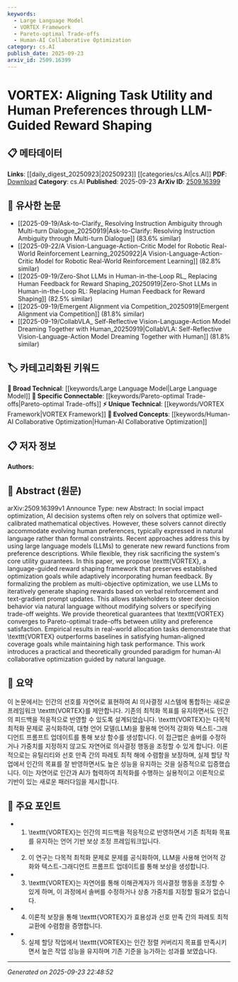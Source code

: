 ```yaml
---
keywords:
  - Large Language Model
  - VORTEX Framework
  - Pareto-optimal Trade-offs
  - Human-AI Collaborative Optimization
category: cs.AI
publish_date: 2025-09-23
arxiv_id: 2509.16399
---
```


<!-- KEYWORD_LINKING_METADATA:
{
  "processed_timestamp": "2025-09-23T22:48:52.073019",
  "vocabulary_version": "1.0",
  "selected_keywords": [
    "Large Language Model",
    "VORTEX Framework",
    "Pareto-optimal Trade-offs",
    "Human-AI Collaborative Optimization"
  ],
  "rejected_keywords": [],
  "similarity_scores": {
    "Large Language Model": 0.88,
    "VORTEX Framework": 0.85,
    "Pareto-optimal Trade-offs": 0.78,
    "Human-AI Collaborative Optimization": 0.8
  },
  "extraction_method": "AI_prompt_based",
  "budget_applied": true,
  "candidates_json": {
    "candidates": [
      {
        "surface": "Large Language Models",
        "canonical": "Large Language Model",
        "aliases": [
          "LLMs"
        ],
        "category": "broad_technical",
        "rationale": "Large Language Models are central to the reward shaping framework discussed, linking to broader AI and NLP topics.",
        "novelty_score": 0.45,
        "connectivity_score": 0.9,
        "specificity_score": 0.65,
        "link_intent_score": 0.88
      },
      {
        "surface": "VORTEX",
        "canonical": "VORTEX Framework",
        "aliases": [],
        "category": "unique_technical",
        "rationale": "VORTEX is a novel framework introduced in the paper, crucial for understanding the proposed method.",
        "novelty_score": 0.95,
        "connectivity_score": 0.7,
        "specificity_score": 0.9,
        "link_intent_score": 0.85
      },
      {
        "surface": "Pareto-optimal trade-offs",
        "canonical": "Pareto-optimal Trade-offs",
        "aliases": [],
        "category": "specific_connectable",
        "rationale": "Pareto-optimal trade-offs are key to the optimization goals of the framework, linking to multi-objective optimization concepts.",
        "novelty_score": 0.6,
        "connectivity_score": 0.75,
        "specificity_score": 0.8,
        "link_intent_score": 0.78
      },
      {
        "surface": "Human-AI collaborative optimization",
        "canonical": "Human-AI Collaborative Optimization",
        "aliases": [],
        "category": "evolved_concepts",
        "rationale": "This concept represents a growing area of research in AI, emphasizing collaboration between human preferences and AI systems.",
        "novelty_score": 0.7,
        "connectivity_score": 0.65,
        "specificity_score": 0.85,
        "link_intent_score": 0.8
      }
    ],
    "ban_list_suggestions": [
      "solver",
      "preference descriptions",
      "real-world allocation tasks"
    ]
  },
  "decisions": [
    {
      "candidate_surface": "Large Language Models",
      "resolved_canonical": "Large Language Model",
      "decision": "linked",
      "scores": {
        "novelty": 0.45,
        "connectivity": 0.9,
        "specificity": 0.65,
        "link_intent": 0.88
      }
    },
    {
      "candidate_surface": "VORTEX",
      "resolved_canonical": "VORTEX Framework",
      "decision": "linked",
      "scores": {
        "novelty": 0.95,
        "connectivity": 0.7,
        "specificity": 0.9,
        "link_intent": 0.85
      }
    },
    {
      "candidate_surface": "Pareto-optimal trade-offs",
      "resolved_canonical": "Pareto-optimal Trade-offs",
      "decision": "linked",
      "scores": {
        "novelty": 0.6,
        "connectivity": 0.75,
        "specificity": 0.8,
        "link_intent": 0.78
      }
    },
    {
      "candidate_surface": "Human-AI collaborative optimization",
      "resolved_canonical": "Human-AI Collaborative Optimization",
      "decision": "linked",
      "scores": {
        "novelty": 0.7,
        "connectivity": 0.65,
        "specificity": 0.85,
        "link_intent": 0.8
      }
    }
  ]
}
-->

# VORTEX: Aligning Task Utility and Human Preferences through LLM-Guided Reward Shaping

## 📋 메타데이터

**Links**: [[daily_digest_20250923|20250923]] [[categories/cs.AI|cs.AI]]
**PDF**: [Download](https://arxiv.org/pdf/2509.16399.pdf)
**Category**: cs.AI
**Published**: 2025-09-23
**ArXiv ID**: [2509.16399](https://arxiv.org/abs/2509.16399)

## 🔗 유사한 논문
- [[2025-09-19/Ask-to-Clarify_ Resolving Instruction Ambiguity through Multi-turn Dialogue_20250919|Ask-to-Clarify: Resolving Instruction Ambiguity through Multi-turn Dialogue]] (83.6% similar)
- [[2025-09-22/A Vision-Language-Action-Critic Model for Robotic Real-World Reinforcement Learning_20250922|A Vision-Language-Action-Critic Model for Robotic Real-World Reinforcement Learning]] (82.8% similar)
- [[2025-09-19/Zero-Shot LLMs in Human-in-the-Loop RL_ Replacing Human Feedback for Reward Shaping_20250919|Zero-Shot LLMs in Human-in-the-Loop RL: Replacing Human Feedback for Reward Shaping]] (82.5% similar)
- [[2025-09-19/Emergent Alignment via Competition_20250919|Emergent Alignment via Competition]] (81.8% similar)
- [[2025-09-19/CollabVLA_ Self-Reflective Vision-Language-Action Model Dreaming Together with Human_20250919|CollabVLA: Self-Reflective Vision-Language-Action Model Dreaming Together with Human]] (81.8% similar)

## 🏷️ 카테고리화된 키워드
**🧠 Broad Technical**: [[keywords/Large Language Model|Large Language Model]]
**🔗 Specific Connectable**: [[keywords/Pareto-optimal Trade-offs|Pareto-optimal Trade-offs]]
**⚡ Unique Technical**: [[keywords/VORTEX Framework|VORTEX Framework]]
**🚀 Evolved Concepts**: [[keywords/Human-AI Collaborative Optimization|Human-AI Collaborative Optimization]]

## 📋 저자 정보

**Authors:** 

## 📄 Abstract (원문)

arXiv:2509.16399v1 Announce Type: new 
Abstract: In social impact optimization, AI decision systems often rely on solvers that optimize well-calibrated mathematical objectives. However, these solvers cannot directly accommodate evolving human preferences, typically expressed in natural language rather than formal constraints. Recent approaches address this by using large language models (LLMs) to generate new reward functions from preference descriptions. While flexible, they risk sacrificing the system's core utility guarantees. In this paper, we propose \texttt{VORTEX}, a language-guided reward shaping framework that preserves established optimization goals while adaptively incorporating human feedback. By formalizing the problem as multi-objective optimization, we use LLMs to iteratively generate shaping rewards based on verbal reinforcement and text-gradient prompt updates. This allows stakeholders to steer decision behavior via natural language without modifying solvers or specifying trade-off weights. We provide theoretical guarantees that \texttt{VORTEX} converges to Pareto-optimal trade-offs between utility and preference satisfaction. Empirical results in real-world allocation tasks demonstrate that \texttt{VORTEX} outperforms baselines in satisfying human-aligned coverage goals while maintaining high task performance. This work introduces a practical and theoretically grounded paradigm for human-AI collaborative optimization guided by natural language.

## 📝 요약

이 논문에서는 인간의 선호를 자연어로 표현하여 AI 의사결정 시스템에 통합하는 새로운 프레임워크 \texttt{VORTEX}를 제안합니다. 기존의 최적화 목표를 유지하면서도 인간의 피드백을 적응적으로 반영할 수 있도록 설계되었습니다. \texttt{VORTEX}는 다목적 최적화 문제로 공식화하여, 대형 언어 모델(LLM)을 활용해 언어적 강화와 텍스트-그래디언트 프롬프트 업데이트를 통해 보상 함수를 생성합니다. 이 접근법은 솔버를 수정하거나 가중치를 지정하지 않고도 자연어로 의사결정 행동을 조정할 수 있게 합니다. 이론적으로는 유틸리티와 선호 만족 간의 파레토 최적 해에 수렴함을 보장하며, 실제 할당 작업에서 인간의 목표를 잘 반영하면서도 높은 성능을 유지하는 것을 실증적으로 입증했습니다. 이는 자연어로 인간과 AI가 협력하여 최적화를 수행하는 실용적이고 이론적으로 기반이 있는 새로운 패러다임을 제시합니다.

## 🎯 주요 포인트

- 1. \texttt{VORTEX}는 인간의 피드백을 적응적으로 반영하면서 기존 최적화 목표를 유지하는 언어 기반 보상 조정 프레임워크입니다.
- 2. 이 연구는 다목적 최적화 문제로 문제를 공식화하여, LLM을 사용해 언어적 강화와 텍스트-그래디언트 프롬프트 업데이트를 통해 보상을 생성합니다.
- 3. \texttt{VORTEX}는 자연어를 통해 이해관계자가 의사결정 행동을 조정할 수 있게 하며, 이 과정에서 솔버를 수정하거나 상충 가중치를 지정할 필요가 없습니다.
- 4. 이론적 보장을 통해 \texttt{VORTEX}가 효용성과 선호 만족 간의 파레토 최적 교환에 수렴함을 증명합니다.
- 5. 실제 할당 작업에서 \texttt{VORTEX}는 인간 정렬 커버리지 목표를 만족시키면서 높은 작업 성능을 유지하며 기존 기준을 능가하는 성과를 보였습니다.


---

*Generated on 2025-09-23 22:48:52*